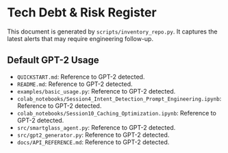 # Tech Debt & Risk Register

This document is generated by `scripts/inventory_repo.py`.  It captures the latest
alerts that may require engineering follow-up.

## Default GPT-2 Usage

- `QUICKSTART.md`: Reference to GPT-2 detected.
- `README.md`: Reference to GPT-2 detected.
- `examples/basic_usage.py`: Reference to GPT-2 detected.
- `colab_notebooks/Session4_Intent_Detection_Prompt_Engineering.ipynb`: Reference to GPT-2 detected.
- `colab_notebooks/Session10_Caching_Optimization.ipynb`: Reference to GPT-2 detected.
- `src/smartglass_agent.py`: Reference to GPT-2 detected.
- `src/gpt2_generator.py`: Reference to GPT-2 detected.
- `docs/API_REFERENCE.md`: Reference to GPT-2 detected.
